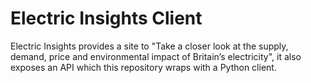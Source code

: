 # Electric Insights Client

Electric Insights provides a site to "Take a closer look at the supply, demand, price and environmental impact of Britain’s electricity", it also exposes an API which this repository wraps with a Python client.